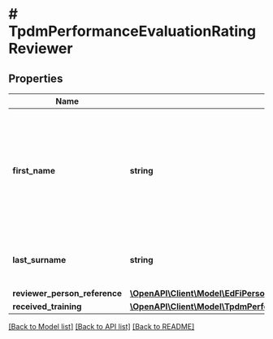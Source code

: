 # # TpdmPerformanceEvaluationRatingReviewer

## Properties

Name | Type | Description | Notes
------------ | ------------- | ------------- | -------------
**first_name** | **string** | A name given to an individual at birth, baptism, or during another naming ceremony, or through legal change. |
**last_surname** | **string** | The name borne in common by members of a family. |
**reviewer_person_reference** | [**\OpenAPI\Client\Model\EdFiPersonReference**](EdFiPersonReference.md) |  | [optional]
**received_training** | [**\OpenAPI\Client\Model\TpdmPerformanceEvaluationRatingReviewerReceivedTraining**](TpdmPerformanceEvaluationRatingReviewerReceivedTraining.md) |  | [optional]

[[Back to Model list]](../../README.md#models) [[Back to API list]](../../README.md#endpoints) [[Back to README]](../../README.md)
